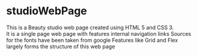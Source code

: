 # studioWebPage
This is a Beauty studio web page created using HTML 5 and CSS 3.  
It is a single page web page with features internal navigation links
Sources for the fonts have been taken from google
Features like Grid and Flex largely forms the structure of this web page
